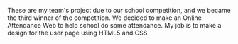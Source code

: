 These are my team's project due to our school competition, and we became the third winner of the competition. 
We decided to make an Online Attendance Web to help school do some attendance. 
My job is to make a design for the user page using HTML5 and CSS. 

